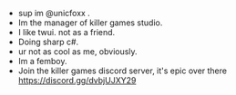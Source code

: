 - sup im @unicfoxx .
- Im the manager of killer games studio.
- I like twui. not as a friend.
- Doing sharp c#.
- ur not as cool as me, obviously.
- Im a femboy. 
- Join the killer games discord server, it's epic over there https://discord.gg/dvbjUJXY29

